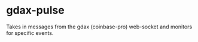 # gdax-pulse
Takes in messages from the gdax (coinbase-pro) web-socket and monitors for specific events.
